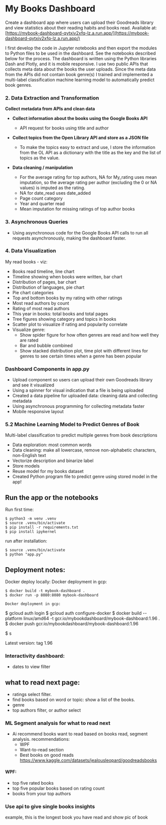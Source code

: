 # My Books Dashboard

Create a dashboard app where users can upload their Goodreads library and view statistics about their reading habits and books read. Available at: [https://mybook-dashboard-qytxiv2xfq-lz.a.run.app/](https://mybook-dashboard-qytxiv2xfq-lz.a.run.app/)

I first develop the code in Jupyter notebooks and then export the modules to Python files to be used in the dashboard. See the notebooks described below for the process. The dashboard is written using the Python libraries Dash and Plotly, and it is mobile responsive. I use two public APIs that collects meta data about the books the user uploads. Since the meta data from the APIs did not contain book genre(s) I trained and implemented a multi-label classification machine learning model to automatically predict book genres. 

### 2. Data Extraction and Transformation

**Collect metadata from APIs and clean data**

- **Collect information about the books using the Google Books API**
    - API request for books using title and author

- **Collect topics from the Open Library API and store as a JSON file**
    - To make the topics easy to extract and use, I store the information from the OL API as a dictionary with the title as the key and the list of topics as the value.

- **Data cleaning / manipulation**
    - For the average rating for top authors, NA for My_rating uses mean imputation, so the average rating per author (excluding the 0 or NA values) is imputed as the rating.
    - NA for date_read uses date_added
    - Page count category
    - Year and quarter read
    - Mean imputation for missing ratings of top author books

### 3. Asynchronous Queries

- Using asynchronous code for the Google Books API calls to run all requests asynchronously, making the dashboard faster.

### 4. Data Visualization

My read books - viz:
- Books read timeline, line chart
- Timeline showing when books were written, bar chart
- Distribution of pages, bar chart
- Distribution of languages, pie chart
- Pie chart categories
- Top and bottom books by my rating with other ratings
- Most read authors by count
- Rating of most read authors
- This year in books: total books and total pages
- Tree figures showing category and topics in books
- Scatter plot to visualize if rating and popularity correlate
- Visualize genre:
    - Show spider figure for how often genres are read and how well they are rated
    - Bar and bubble combined
    - Show stacked distribution plot, time plot with different lines for genres to see certain times when a genre has been popular

### Dashboard Components in app.py

- Upload component so users can upload their own Goodreads library and see it visualized
- Using a spinner for visual indication that a file is being uploaded
- Created a data pipeline for uploaded data: cleaning data and collecting metadata
- Using asynchronous programming for collecting metadata faster
- Mobile responsive layout

### 5.2 Machine Learning Model to Predict Genres of Book

Multi-label classification to predict multiple genres from book descriptions
- Data exploration: most common words
- Data cleaning: make all lowercase, remove non-alphabetic characters, non-English text
- Vectorize description and binarize label
- Store models
- Reuse model for my books dataset
- Created Python program file to predict genre using stored model in the app!



## Run the app or the notebooks 
Run first time: 
```
$ python3 -m venv .venv
$ source .venv/bin/activate 
$ pip install -r requirements.txt
$ pip install ipykernel
```

run after installation: 
```
$ source .venv/bin/activate
$ python "app.py"
```

## Deployment notes: 
Docker deploy locally: 
Docker deployment in gcp: 
```
$ docker build -t mybook-dashboard . 
$ docker run -p 8080:8080 mybook-dashboard 

Docker deployment in gcp: 
```
$ gcloud auth login
$ gcloud auth configure-docker
$ docker build --platform linux/amd64 -t gcr.io/mybookdashboard/mybook-dashboard:1.96 .
$ docker push gcr.io/mybookdashboard/mybook-dashboard:1.96

$ s

Latest version: tag 1.96

### Interactivity dashboard:
- dates to view filter 

## what to read next page: 
- ratings select filter.  
- find books based on word or topic: show a list of the books. 
- genre
- top authors filter, or author select 

### ML Segment analysis for what to read next 
- Ai recommend books want to read based on books read, segment analysis. 
recommendations: 
    - WPF
    - Want-to-read section
    - Best books on good reads https://www.kaggle.com/datasets/jealousleopard/goodreadsbooks

#### WPF: 
- top five rated books 
- top five popular books based on rating count
- books from your top authors


### Use api to give single books insights
 example, this is the longest book you have read and show pic of book